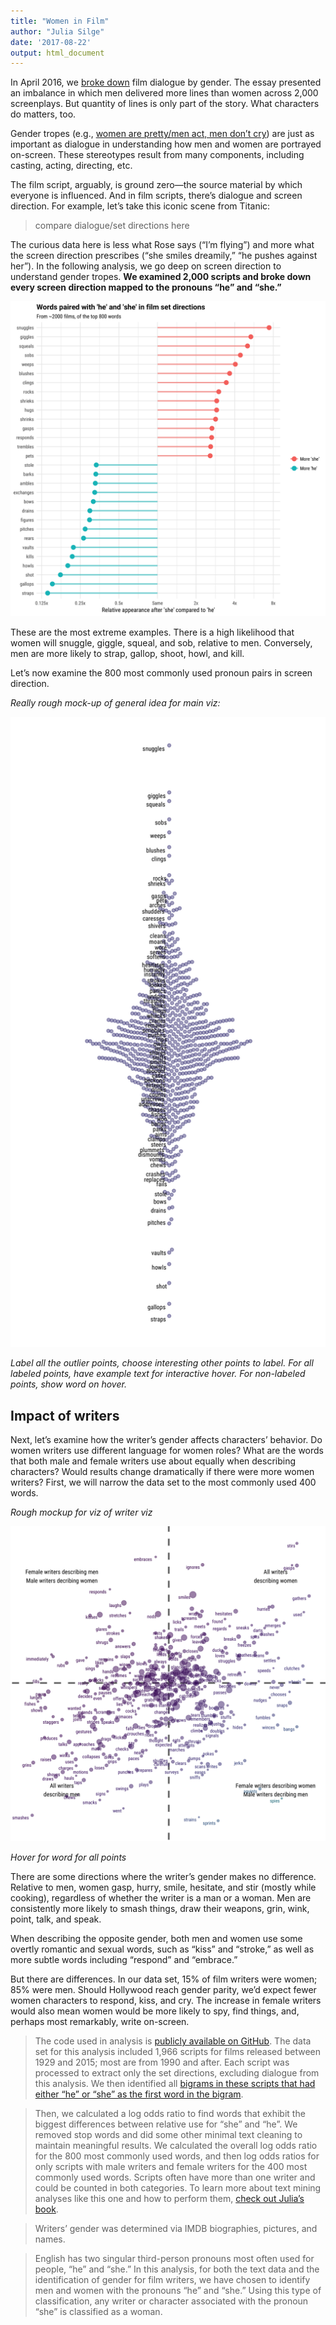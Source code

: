 ```yaml
---
title: "Women in Film"
author: "Julia Silge"
date: '2017-08-22'
output: html_document
---
```




In April 2016, we [broke down](https://pudding.cool/2017/03/film-dialogue/) film dialogue by gender. The essay presented an imbalance in which men delivered more lines than women across 2,000 screenplays. But quantity of lines is only part of the story. What characters do matters, too.

Gender tropes (e.g., [women are pretty/men act, men don’t cry](http://tvtropes.org/pmwiki/pmwiki.php/Main/MenAreStrongWomenArePretty)) are just as important as dialogue in understanding how men and women are portrayed on-screen. These stereotypes result from many components, including casting, acting, directing, etc.

The film script, arguably, is ground zero—the source material by which everyone is influenced. And in film scripts, there’s dialogue and screen direction. For example, let’s take this iconic scene from Titanic:

> compare dialogue/set directions here

The curious data here is less what Rose says (“I’m flying”) and more what the screen direction prescribes (“she smiles dreamily,” “he pushes against her”). In the following analysis, we go deep on screen direction to understand gender tropes. **We examined 2,000 scripts and broke down every screen direction mapped to the pronouns “he” and “she.”** 



![plot of chunk pronoun_ratio](figure/pronoun_ratio-1.png)

These are the most extreme examples. There is a high likelihood that women will snuggle, giggle, squeal, and sob, relative to men. Conversely, men are more likely to strap, gallop, shoot, howl, and kill.

Let’s now examine the 800 most commonly used pronoun pairs in screen direction.


*Really rough mock-up of general idea for main viz:*

![plot of chunk pronoun_circles](figure/pronoun_circles-1.png)

*Label all the outlier points, choose interesting other points to label. For all labeled points, have example text for interactive hover. For non-labeled points, show word on hover.*








## Impact of writers

Next, let’s examine how the writer’s gender affects characters’ behavior. Do women writers use different language for women roles? What are the words that both male and female writers use about equally when describing characters? Would results change dramatically if there were more women writers? First, we will narrow the data set to the most commonly used 400 words.

*Rough mockup for viz of writer viz*

![plot of chunk gender_scatter](figure/gender_scatter-1.png)

*Hover for word for all points*

There are some directions where the writer’s gender makes no difference. Relative to men, women gasp, hurry, smile, hesitate, and stir (mostly while cooking), regardless of whether the writer is a man or a woman. Men are consistently more likely to smash things, draw their weapons, grin, wink, point, talk, and speak.

When describing the opposite gender, both men and women use some overtly romantic and sexual words, such as “kiss” and “stroke,” as well as more subtle words including “respond” and “embrace.”

But there are differences. In our data set, 15% of film writers were women; 85% were men. Should Hollywood reach gender parity, we’d expect fewer women characters to respond, kiss, and cry. The increase in female writers would also mean women would be more likely to spy, find things, and, perhaps most remarkably, write on-screen.

> The code used in analysis is [publicly available on GitHub](https://github.com/juliasilge/women-in-film). The data set for this analysis included 1,966 scripts for films released between 1929 and 2015; most are from 1990 and after. Each script was processed to extract only the set directions, excluding dialogue from this analysis. We then identified all [bigrams in these scripts that had either “he” or “she” as the first word in the bigram](https://juliasilge.com/blog/gender-pronouns).

> Then, we calculated a log odds ratio to find words that exhibit the biggest differences between relative use for “she” and “he”. We removed stop words and did some other minimal text cleaning to maintain meaningful results. We calculated the overall log odds ratio for the 800 most commonly used words, and then log odds ratios for only scripts with male writers and female writers for the 400 most commonly used words. Scripts often have more than one writer and could be counted in both categories. To learn more about text mining analyses like this one and how to perform them, [check out Julia’s book](http://tidytextmining.com). 

> Writers’ gender was determined via IMDB biographies, pictures, and names.

> English has two singular third-person pronouns most often used for people, “he” and “she.” In this analysis, for both the text data and the identification of gender for film writers, we have chosen to identify men and women with the pronouns “he” and “she.” Using this type of classification, any writer or character associated with the pronoun “she” is classified as a woman.





